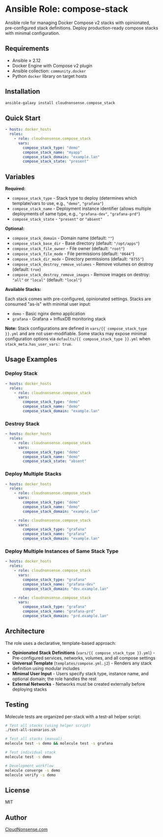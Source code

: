 # Ansible Role: compose-stack

Ansible role for managing Docker Compose v2 stacks with opinionated, pre-configured stack definitions. Deploy production-ready compose stacks with minimal configuration.

## Requirements

- Ansible ≥ 2.12
- Docker Engine with Compose v2 plugin
- Ansible collection: `community.docker`
- Python `docker` library on target hosts

## Installation

```bash
ansible-galaxy install cloudnonsense.compose_stack
```

## Quick Start

```yaml
- hosts: docker_hosts
  roles:
    - role: cloudnonsense.compose_stack
      vars:
        compose_stack_type: "demo"
        compose_stack_name: "myapp"
        compose_stack_domain: "example.lan"
        compose_stack_state: "present"
```

## Variables

**Required:**
- `compose_stack_type` - Stack type to deploy (determines which template/vars to use, e.g., `"demo"`, `"grafana"`)
- `compose_stack_name` - Deployment instance identifier (allows multiple deployments of same type, e.g., `"grafana-dev"`, `"grafana-prd"`)
- `compose_stack_state` - `"present"` or `"absent"`

**Optional:**
- `compose_stack_domain` - Domain name (default: `""`)
- `compose_stack_base_dir` - Base directory (default: `"/opt/apps"`)
- `compose_stack_file_owner` - File owner (default: `"root"`)
- `compose_stack_file_mode` - File permissions (default: `"0644"`)
- `compose_stack_dir_mode` - Directory permissions (default: `"0755"`)
- `compose_stack_destroy_remove_volumes` - Remove volumes on destroy (default: `true`)
- `compose_stack_destroy_remove_images` - Remove images on destroy: `"all"` or `"local"` (default: `"local"`)

**Available Stacks:**

Each stack comes with pre-configured, opinionated settings. Stacks are consumed "as-is" with minimal user input:

- `demo` - Basic nginx demo application
- `grafana` - Grafana + InfluxDB monitoring stack

**Note:** Stack configurations are defined in `vars/{{ compose_stack_type }}.yml` and are not user-modifiable. Some stacks may expose minimal configuration options via `defaults/{{ compose_stack_type }}.yml` when `stack_meta.has_user_vars: true`.

## Usage Examples

### Deploy Stack

```yaml
- hosts: docker_hosts
  roles:
    - role: cloudnonsense.compose_stack
      vars:
        compose_stack_type: "demo"
        compose_stack_name: "demo"
        compose_stack_domain: "example.lan"
```

### Destroy Stack

```yaml
- hosts: docker_hosts
  roles:
    - role: cloudnonsense.compose_stack
      vars:
        compose_stack_type: "demo"
        compose_stack_name: "demo"
        compose_stack_state: "absent"
```

### Deploy Multiple Stacks

```yaml
- hosts: docker_hosts
  roles:
    - role: cloudnonsense.compose_stack
      vars:
        compose_stack_type: "demo"
        compose_stack_name: "demo"
        compose_stack_domain: "example.lan"

    - role: cloudnonsense.compose_stack
      vars:
        compose_stack_type: "grafana"
        compose_stack_name: "grafana"
        compose_stack_domain: "example.lan"
```

### Deploy Multiple Instances of Same Stack Type

```yaml
- hosts: docker_hosts
  roles:
    - role: cloudnonsense.compose_stack
      vars:
        compose_stack_type: "grafana"
        compose_stack_name: "grafana-dev"
        compose_stack_domain: "dev.example.lan"

    - role: cloudnonsense.compose_stack
      vars:
        compose_stack_type: "grafana"
        compose_stack_name: "grafana-prd"
        compose_stack_domain: "prd.example.lan"
```

## Architecture

The role uses a declarative, template-based approach:

- **Opinionated Stack Definitions** (`vars/{{ compose_stack_type }}.yml`) - Pre-configured services, networks, volumes, and all compose settings
- **Universal Template** (`templates/compose.yml.j2`) - Renders any stack definition using modular includes
- **Minimal User Input** - Users specify stack type, instance name, and optional domain; the role handles the rest
- **External Networks** - Networks must be created externally before deploying stacks

## Testing

Molecule tests are organized per-stack with a test-all helper script:

```bash
# Test all stacks (using helper script)
./test-all-scenarios.sh

# Test all stacks (manual)
molecule test -s demo && molecule test -s grafana

# Test individual stack
molecule test -s demo

# Development workflow
molecule converge -s demo
molecule verify -s demo
```

## License

MIT

## Author

[CloudNonsense.com](https://cloudnonsense.com)
